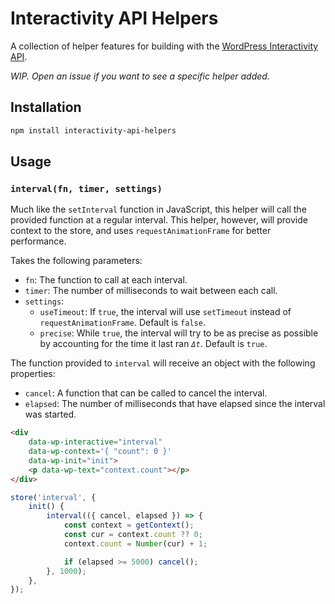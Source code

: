 # Interactivity API Helpers

A collection of helper features for building with the [WordPress Interactivity API](https://developer.wordpress.org/block-editor/reference-guides/packages/packages-interactivity/).

_WIP. Open an issue if you want to see a specific helper added._

## Installation

```bash
npm install interactivity-api-helpers
```

## Usage

### `interval(fn, timer, settings)`

Much like the `setInterval` function in JavaScript, this helper will call the provided function at a regular interval. This helper, however, will provide context to the store, and uses `requestAnimationFrame` for better performance.

Takes the following parameters:

-   `fn`: The function to call at each interval.
-   `timer`: The number of milliseconds to wait between each call.
-   `settings`:
    -   `useTimeout`: If `true`, the interval will use `setTimeout` instead of `requestAnimationFrame`. Default is `false`.
    -   `precise`: While `true`, the interval will try to be as precise as possible by accounting for the time it last ran _`Δt`_. Default is `true`.

The function provided to `interval` will receive an object with the following properties:

-   `cancel`: A function that can be called to cancel the interval.
-   `elapsed`: The number of milliseconds that have elapsed since the interval was started.

```html
<div
    data-wp-interactive="interval"
    data-wp-context='{ "count": 0 }'
    data-wp-init="init">
    <p data-wp-text="context.count"></p>
</div>
```

```js
store('interval', {
    init() {
        interval(({ cancel, elapsed }) => {
            const context = getContext();
            const cur = context.count ?? 0;
            context.count = Number(cur) + 1;

            if (elapsed >= 5000) cancel();
        }, 1000);
    },
});
```
